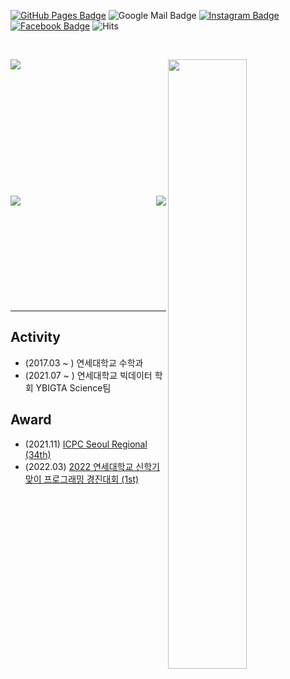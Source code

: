 [![GitHub Pages Badge](https://img.shields.io/badge/-GitHub_Pages-181717?style=flat-square&logo=github&logoColor=white)](https://cael0.github.io/)
![Google Mail Badge](https://img.shields.io/badge/-kjongmin26@gmail.com-EA4335?style=flat-square&logo=gmail&logoColor=white)
[![Instagram Badge](https://img.shields.io/badge/-Instagram-E4405F?style=flat-square&logo=Instagram&logoColor=white)](https://www.instagram.com/j_ngminn/)
[![Facebook Badge](https://img.shields.io/badge/-Facebook-1877F2?style=flat-square&logo=Facebook&logoColor=white)](https://www.facebook.com/profile.php?id=100004683797522)
![Hits](https://hits.seeyoufarm.com/api/count/incr/badge.svg?url=https%3A%2F%2Fgithub.com%2FCAEL0&count_bg=%233A3462&title_bg=%2348919E&icon=apachespark.svg&icon_color=%23FFF9C6&title=hits%21&edge_flat=false)

<br>

<a href="https://solved.ac/luciaholic"><img align="left" src="http://mazassumnida.wtf/api/v2/generate_badge?boj=luciaholic" /></a>

<img align="right" src="https://github-readme-stats.vercel.app/api?username=CAEL0&show_icons=true&theme=tokyonight" width="50%" />

<br><br><br><br><br><br><br><br><br><br><br><br>

<a><img align="left" src="https://github-readme-stats.vercel.app/api/top-langs/?username=CAEL0&layout=compact&exclude_repo=productive-box,rally-discordbot-dashboard&hide=jupyter%20notebook,scss,ruby&langs_count=10" /></a>

<a href="https://opgc.me/#/users/CAEL0"><img align="right" src="https://api.opgc.me/githubs/users/CAEL0/tag/?theme=basic" /></a>

<br><br><br><br><br><br><br><br><br><br><hr>
## Activity
* (2017.03 ~ ) 연세대학교 수학과
* (2021.07 ~ ) 연세대학교 빅데이터 학회 YBIGTA Science팀

## Award
* (2021.11) [ICPC Seoul Regional (34th)](http://static.icpckorea.net/2021/scoreboard_regional/)
* (2022.03) [2022 연세대학교 신학기맞이 프로그래밍 경진대회 (1st)](https://www.acmicpc.net/contest/view/776)
